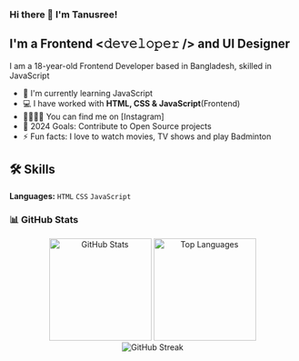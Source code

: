 ### Hi there 👋 I'm Tanusree!

## I'm a Frontend <𝚍𝚎𝚟𝚎𝚕𝚘𝚙𝚎𝚛 /> and UI Designer

I am a 18-year-old Frontend Developer based in Bangladesh, skilled in JavaScript

- 🌱 I'm currently learning JavaScript
- 💻 I have worked with **HTML, CSS & JavaScript**(Frontend)
- 🫱🏻‍🫲🏻 You can find me on [Instagram]
- 🥅 2024 Goals: Contribute to Open Source projects
- ⚡ Fun facts: I love to watch movies, TV shows and play Badminton

## 🛠️ Skills

**Languages:** `HTML` `CSS` `JavaScript`

### 📊 GitHub Stats

<div align="center">

  <!-- GitHub Stats with a Gradient Background and Card Effect -->
  <img height="180em" src="https://github-readme-stats.vercel.app/api?username=tanusreedasprapti&show_icons=true&bg_color=45deg,0d47a1,1976d2&title_color=ffffff&text_color=ffffff&icon_color=fbc02d&hide_border=true&count_private=true&border_radius=15&custom_title=GitHub%20Stats" alt="GitHub Stats" />

  <!-- Top Languages with Gradient Background and Card Effect -->
  <img height="180em" src="https://github-readme-stats.vercel.app/api/top-langs/?username=tanusreedasprapti&layout=compact&bg_color=45deg,0d47a1,1976d2&title_color=fbc02d&text_color=ffffff&hide_border=true&border_radius=15" alt="Top Languages" />

</div>

<!-- GitHub Streak Stats with a different modern design -->
<div align="center">
  <img src="https://github-readme-streak-stats.herokuapp.com/?user=tanusreedasprapti&theme=highcontrast&background=0d1117&ring=fbc02d&fire=ff9800&sideLabels=fbc02d&stroke=fbc02d&hide_border=true&border_radius=15" alt="GitHub Streak" />
</div>
